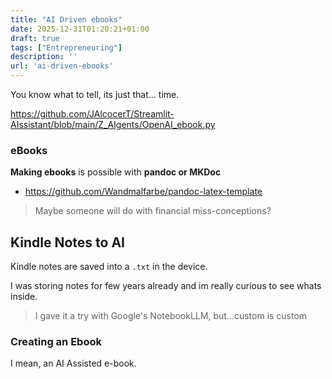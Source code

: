 ```yaml
---
title: "AI Driven ebooks"
date: 2025-12-31T01:20:21+01:00
draft: true
tags: ["Entrepreneuring"]
description: ''
url: 'ai-driven-ebooks'
---
```


You know what to tell, its just that... time.

https://github.com/JAlcocerT/Streamlit-AIssistant/blob/main/Z_AIgents/OpenAI_ebook.py

### eBooks

**Making ebooks** is possible with **pandoc or MKDoc**

* https://github.com/Wandmalfarbe/pandoc-latex-template

> Maybe someone will do with financial miss-conceptions?

## Kindle Notes to AI

Kindle notes are saved into a `.txt` in the device.

I was storing notes for few years already and im really curious to see whats inside.

> I gave it a try with Google's NotebookLLM, but...custom is custom

### Creating an Ebook

I mean, an AI Assisted e-book.